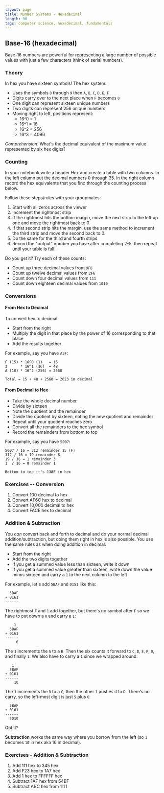 ```yaml
---
layout: page
title: Number Systems - Hexadecimal
length: 90
tags: computer science, hexadecimal, fundamentals
---
```


## Base-16 (hexadecimal)

Base-16 numbers are powerful for representing a large number of possible values with just a few characters (think of
serial numbers).

### Theory

In hex you have sixteen symbols! The hex system:

* Uses the symbols `0` through `9` then `A`, `B`, `C`, `D`, `E`, `F`
* Digits carry over to the next place when `F` becomes `0`
* One digit can represent sixteen unique numbers
* Two digits can represent 256 unique numbers
* Moving right to left, positions represent:
  * 16^0 = 1
  * 16^1 = 16
  * 16^2 = 256
  * 16^3 = 4096

*Comprehension*: What's the decimal equivalent of the maximum value represented by six hex digits?


### Counting

In your notebook write a header *Hex* and create a table with two columns. In the left column put the decimal numbers
0 through 35. In the right column record the hex equivalents that you find through the counting process below.

Follow these steps/rules with your groupmates:

1. Start with all zeros across the viewer
2. Increment the rightmost strip
3. If the rightmost hits the bottom margin, move the next strip to the left up one and move the rightmost back to 0.
4. If that second strip hits the margin, use the same method to increment the third strip and move the second back to 0.
5. Do the same for the third and fourth strips
6. Record the "output" number you have after completing 2-5, then repeat until your table is full.

Do you get it? Try each of these counts:

* Count up three decimal values from `9FB`
* Count up twelve decimal values from `2F6`
* Count down four decimal values from `111`
* Count down eighteen decimal values from `1010`

### Conversions

#### From Hex to Decimal

To convert hex to decimal:

* Start from the right
* Multiply the digit in that place by the power of 16 corresponding to that place
* Add the results together

For example, say you have `A3F`:

```plain
F (15) * 16^0 (1)   = 15
3      * 16^1 (16)  = 48
A (10) * 16^2 (256) = 2560

Total = 15 + 48 + 2560 = 2623 in decimal
```

#### From Decimal to Hex

* Take the whole decimal number
* Divide by sixteen
* Note the quotient and the remainder
* Divide the quotient by sixteen, noting the new quotient and remainder
* Repeat until your quotient reaches zero
* Convert all the remainders to the hex symbol
* Record the remainders from bottom to top

For example, say you have `5007`:

```plain
5007 / 16 = 312 remainder 15 (F)
312 / 16 = 19 remainder 8
19 / 16 = 1 remainder 3
1  / 16 = 0 remainder 1

Bottom to top it's 138F in hex
```

### Exercises -- Conversion

1. Convert 100 decimal to hex
2. Convert AF6C hex to decimal
3. Convert 10,000 decimal to hex
4. Convert FACE hex to decimal

### Addition & Subtraction

You *can* convert back and forth to decimal and do your normal decimal addition/subtraction,
but doing them right in hex is also possible. You use the same rules as when doing addition in decimal:

* Start from the right
* Add the two digits together
* If you get a summed value less than sixteen, write it down
* If you get a summed value greater than sixteen, write down the value minus sixteen and carry a `1` to the next column to the left

For example, let's add `5BAF` and `0151` like this:

```plain
  5BAF
+ 0161
------
```

The rightmost `F` and `1` add together, but there's no symbol after `F` so we have to put down a `0` and carry a `1`:

```plain
    1
  5BAF
+ 0161
------
     0
```

The `1` increments the `A` to a `B`. Then the six counts it forward to `C`, `D`, `E`, `F`, `0`, and finally `1`. We also
have to carry a `1` since we wrapped around:

```plain
   1
  5BAF
+ 0161
------
    10
```

The `1` increments the `B` to a `C`, then the other `1` pushes it to `D`. There's no carry, so the left-most digit is just
`5` plus `0`:

```plain
  5BAF
+ 0161
------
  5D10
```

Got it?

**Subtraction** works the same way where you borrow from the left (so `1` becomes
`10` in hex aka 16 in decimal).

### Exercises - Addition & Subtraction

1. Add 111 hex to 345 hex
2. Add F23 hex to 1A7 hex
3. Add 1 hex to FFFFFF hex
4. Subtract 1AF hex from 54BF
5. Subtract ABC hex from 1111
